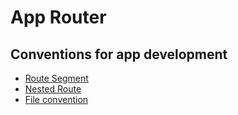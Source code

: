 # App Router

## Conventions for app development
* [Route Segment](https://nextjs.org/docs/app/building-your-application/routing#route-segments)
* [Nested Route](https://nextjs.org/docs/app/building-your-application/routing#nested-routes)
* [File convention](https://nextjs.org/docs/app/building-your-application/routing#file-conventions)
